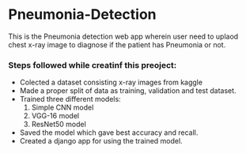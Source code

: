 # Pneumonia-Detection
This is the Pneumonia detection web app wherein user need to uplaod chest x-ray image to diagnose if the patient has Pneumonia or not.
### Steps followed while creatinf this preoject:
  * Colected a dataset consisting x-ray images from kaggle
  * Made a proper split of data as training, validation and test dataset.
  * Trained three different models:
      1. Simple CNN model
      2. VGG-16 model
      3. ResNet50 model
  * Saved the model which gave best accuracy and recall.
  * Created a django app for using the trained model.
  

